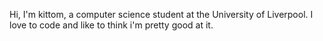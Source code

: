 Hi, I'm kittom, a computer science student at the University of Liverpool.
I love to code and like to think i'm pretty good at it. 
